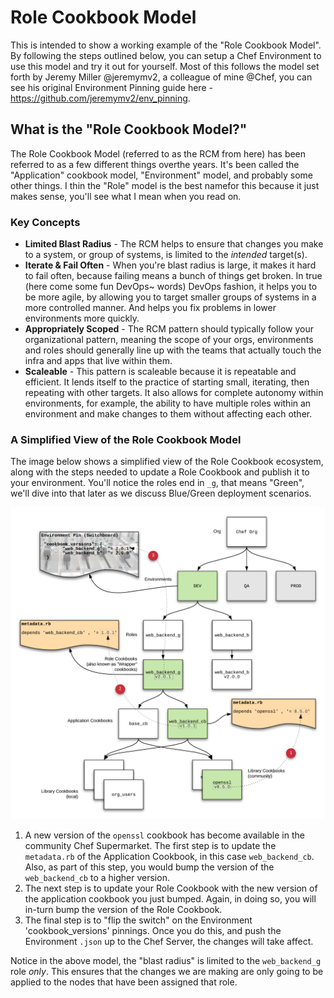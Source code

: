 # Role Cookbook Model

This is intended to show a working example of the "Role Cookbook Model". By 
following the steps outlined below, you can setup a Chef Environment to use this
model and try it out for yourself. Most of this follows the model set forth by
Jeremy Miller @jeremymv2, a colleague of mine @Chef, you can see his original 
Environment Pinning guide here - https://github.com/jeremymv2/env_pinning.

## What is the "Role Cookbook Model?"

The Role Cookbook Model (referred to as the RCM from here) has been referred to 
as a few different things overthe years. It's been called the "Application" 
cookbook model, "Environment" model, and probably some other things. I thin the 
"Role" model is the best namefor this because it just makes sense, you'll see what 
I mean when you read on.

### Key Concepts

* **Limited Blast Radius** - The RCM helps to ensure that changes you make to a
system, or group of systems, is limited to the _intended_ target(s). 
* **Iterate & Fail Often** - When you're blast radius is large, it makes it hard
to fail often, because failing means a bunch of things get broken. In true (here
come some fun DevOps~ words) DevOps fashion, it helps you to be more agile, by
allowing you to target smaller groups of systems in a more controlled manner.
And helps you fix problems in lower environments more quickly.
* **Appropriately Scoped** - The RCM pattern should typically follow your 
organizational pattern, meaning the scope of your orgs, environments and roles
should generally line up with the teams that actually touch the infra and apps
that live within them.
* **Scaleable** - This pattern is scaleable because it is repeatable and 
efficient. It lends itself to the practice of starting small, iterating, then
repeating with other targets. It also allows for complete autonomy within 
environments, for example, the ability to have multiple roles within an 
environment and make changes to them without affecting each other.

### A Simplified View of the Role Cookbook Model

The image below shows a simplified view of the Role Cookbook ecosystem, along
with the steps needed to update a Role Cookbook and publish it to your
environment. You'll notice the roles end in `_g`, that means "Green", we'll dive into that later as we discuss Blue/Green deployment scenarios.

![Role Cookbook Update Process](../images/RoleCookbookModel/role_cb_update_process_2.png)

1. A new version of the `openssl` cookbook has become available in
the community Chef Supermarket. The first step is to update the `metadata.rb` of
the Application Cookbook, in this case `web_backend_cb`. Also, as part of this 
step, you would bump the version of the `web_backend_cb` to a higher version.
2. The next step is to update your Role Cookbook with the new version of the
application cookbook you just bumped. Again, in doing so, you will in-turn bump
the version of the Role Cookbook.
3. The final step is to "flip the switch" on the Environment 'cookbook_versions'
pinnings. Once you do this, and push the Environment `.json` up to the Chef
Server, the changes will take affect.

Notice in the above model, the "blast radius" is limited to the `web_backend_g`
role _only_. This ensures that the changes we are making are only going to be
applied to the nodes that have been assigned that role.


